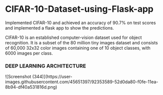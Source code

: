 # CIFAR-10-Dataset-using-Flask-app
Implemented CIFAR-10 and achieved an accuracy of 90.7% on test scores and implemented a flask app to show the predictions.

CIFAR-10  is an established computer-vision dataset used for object recognition. It is a subset of the 80 million tiny images dataset and consists of 60,000 32x32 color images containing one of 10 object classes, with 6000 images per class. 


















<h3> DEEP LEARNING ARCHITECTURE </h3>
![Screenshot (344)](https://user-images.githubusercontent.com/45651397/92353589-52d0da80-f0fe-11ea-8b94-df40a531816d.png)
